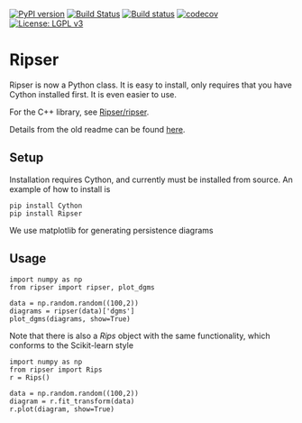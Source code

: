 [![PyPI version](https://badge.fury.io/py/ripser.svg)](https://badge.fury.io/py/ripser)
[![Build Status](https://travis-ci.org/ctralie/ripser.svg?branch=master)](https://travis-ci.org/ctralie/ripser)
[![Build status](https://ci.appveyor.com/api/projects/status/2owvb4vyh68ekcfp?svg=true)](https://ci.appveyor.com/project/ctralie/ripser)
[![codecov](https://codecov.io/gh/ctralie/ripser/branch/master/graph/badge.svg)](https://codecov.io/gh/ctralie/ripser)
[![License: LGPL v3](https://img.shields.io/badge/License-LGPL%20v3-blue.svg)](https://www.gnu.org/licenses/lgpl-3.0)

# Ripser


Ripser is now a Python class. It is easy to install, only requires that you have Cython installed first. It is even easier to use.

For the C++ library, see [Ripser/ripser](https://github.com/Ripser/ripser/releases/latest).

Details from the old readme can be found [here](docs/README.md).

## Setup

Installation requires Cython, and currently must be installed from source. An example of how to install is
```
pip install Cython
pip install Ripser
```

We use matplotlib for generating persistence diagrams


## Usage

```
import numpy as np
from ripser import ripser, plot_dgms

data = np.random.random((100,2))
diagrams = ripser(data)['dgms']
plot_dgms(diagrams, show=True)
```


Note that there is also a <i>Rips</i> object with the same functionality, which conforms to the Scikit-learn style

```
import numpy as np
from ripser import Rips
r = Rips()

data = np.random.random((100,2))
diagram = r.fit_transform(data)
r.plot(diagram, show=True)
```

